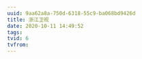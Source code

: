 ```yaml
---
uuid: 9aa62a8a-750d-6318-55c9-ba068bd9426d
title: 浙江卫视
date: 2020-10-11 14:49:52
tags:
tvid: 6
tvfrom:
---
```

